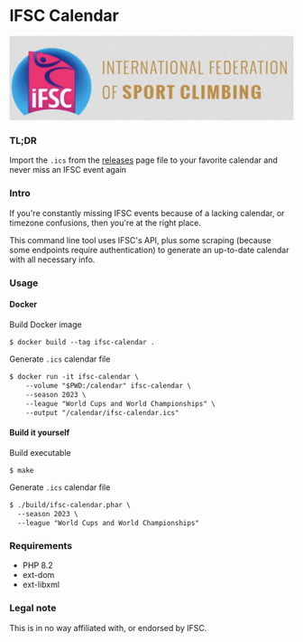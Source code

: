 # IFSC Calendar

![ifsc-logo](resources/images/ifsc-logo.png)

### TL;DR
Import the `.ics` from the [releases](https://github.com/nicoSWD/ifsc-calendar/releases/tag/2023) page file to your favorite calendar and never miss an IFSC event again

### Intro
If you're constantly missing IFSC events because of a lacking calendar, or timezone confusions,
then you're at the right place.

This command line tool uses IFSC's API, plus some scraping (because some endpoints require 
authentication) to generate an up-to-date calendar with all necessary info.

### Usage
#### Docker
Build Docker image
```shell
$ docker build --tag ifsc-calendar .
```
Generate `.ics` calendar file
```shell
$ docker run -it ifsc-calendar \
    --volume "$PWD:/calendar" ifsc-calendar \
    --season 2023 \
    --league "World Cups and World Championships" \
    --output "/calendar/ifsc-calendar.ics"
```

#### Build it yourself
Build executable
```shell
$ make
```
Generate `.ics` calendar file
```shell
$ ./build/ifsc-calendar.phar \
  --season 2023 \
  --league "World Cups and World Championships"
```

### Requirements
- PHP 8.2
- ext-dom
- ext-libxml

### Legal note
This is in no way affiliated with, or endorsed by IFSC.
